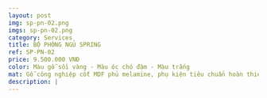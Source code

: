 ```yaml
---
layout: post
img: sp-pn-02.png
imgs: sp-pn-02.png
category: Services
title: BỘ PHÒNG NGỦ SPRING
ref: SP-PN-02
price: 9.500.000 VNĐ
color: Màu gỗ sồi vàng - Màu óc chó đậm - Màu trắng
mat: Gỗ công nghiệp cốt MDF phủ melamine, phụ kiện tiêu chuẩn hoàn thiện theo thiết kế
description: |
---
```


